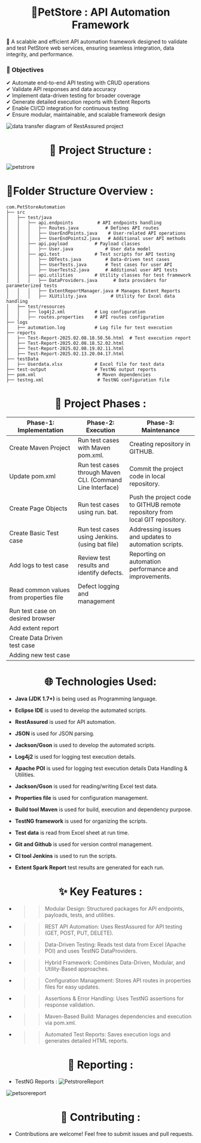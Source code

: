  
<h1 align="center">🛒PetStore : API Automation Framework</h1>
 
🚀 A scalable and efficient API automation framework designed to validate and test PetStore web services, ensuring seamless integration, data integrity, and performance.


### 🎯 Objectives
✔ Automate end-to-end API testing with CRUD operations <br>
✔ Validate API responses and data accuracy <br>
✔ Implement data-driven testing for broader coverage <br>
✔ Generate detailed execution reports with Extent Reports <br>
✔ Enable CI/CD integration for continuous testing <br>
✔ Ensure modular, maintainable, and scalable framework design <br>


![data transfer diagram of RestAssured project](https://github.com/user-attachments/assets/396a3bb7-f803-4ec8-82cc-f5c0dd9a906b)

 


 <h1 align="center">📂 Project Structure  :</h1>

 ![petstrore](https://github.com/user-attachments/assets/4d3aacd8-9d43-4bf0-9fe4-8c0f79734ef7)
 # 📝Folder Structure Overview :

 ```plaintext
com.PetStoreAutomation
├── src
│   ├── test/java
│   │   ├── api.endpoints         # API endpoints handling
│   │   │   ├── Routes.java          # Defines API routes
│   │   │   ├── UserEndPoints.java    # User-related API operations
│   │   │   ├── UserEndPoints2.java   # Additional user API methods
│   │   ├── api.payload          # Payload classes
│   │   │   ├── User.java            # User data model
│   │   ├── api.test             # Test scripts for API testing
│   │   │   ├── DDTests.java         # Data-driven test cases
│   │   │   ├── UserTests.java       # Test cases for user API
│   │   │   ├── UserTests2.java      # Additional user API tests
│   │   ├── api.utilities        # Utility classes for test framework
│   │   │   ├── DataProviders.java      # Data providers for parameterized tests
│   │   │   ├── ExtentReportManager.java # Manages Extent Reports
│   │   │   ├── XLUtility.java         # Utility for Excel data handling
│   ├── test/resources
│   │   ├── log4j2.xml           # Log configuration
│   │   ├── routes.properties    # API routes configuration
├── logs
│   ├── automation.log           # Log file for test execution
├── reports
│   ├── Test-Report-2025.02.08.18.50.56.html  # Test execution report
│   ├── Test-Report-2025.02.08.18.52.02.html
│   ├── Test-Report-2025.02.08.19.02.11.html
│   ├── Test-Report-2025.02.13.20.04.17.html
├── testData
│   ├── Userdata.xlsx            # Excel file for test data
├── test-output                  # TestNG output reports
├── pom.xml                       # Maven dependencies
├── testng.xml                    # TestNG configuration file

```
 

   <h1 align="center">📂 Project Phases  :</h1>


| Phase-1: Implementation | Phase-2: Execution | Phase-3: Maintenance |
|--------------|-------------|------------|
| Create Maven Project                     |Run test cases with Maven pom.xml.                         |Creating repository in GITHUB.  |
| Update pom.xml                           |Run test cases through Maven CLI. (Command Line Interface) |Commit the project code in local repository. |
| Create Page Objects                      |Run test cases using run. bat.                             |Push the project code to GITHUB remote repository from local GIT repository. |
| Create Basic Test case                   |Run test cases using Jenkins. (using bat file)             |Addressing issues and updates to automation scripts.
| Add logs to test case                    |Review test results and identify defects.                  |Reporting on automation performance and improvements. 
| Read common values from properties file  |Defect logging and management
| Run test case on desired browser         |
| Add extent report                        |
| Create Data Driven test case             | 
| Adding new test case                     | 
 
  <h1 align="center">🌐 Technologies Used:</h1>
 

- **Java (JDK 1.7+)** is being used as Programming language.

- **Eclipse IDE** is used to develop the automated scripts.

- **RestAssured** is used for API automation.

- **JSON** is used for JSON parsing.

- **Jackson/Gson** is used to develop the automated scripts.

- **Log4j2** is used for logging test execution details.

- **Apache POI** is used for logging test execution details Data Handling & Utilities.

- **Jackson/Gson** is used for reading/writing Excel test data.

- **Properties file** is used for configuration management.
 
- **Build tool Maven** is used for build, execution and dependency purpose.

- **TestNG framework** is used for organizing the scripts.
 
- **Test data** is read from Excel sheet at run time.

- **Git and Github** is used for version control management.

- **Cl tool Jenkins** is used to run the scripts.

- **Extent Spark Report** test results are generated for each run.

<h1 align="center">✨ Key Features :</h1>

- >> Modular Design: Structured packages for API endpoints, payloads, tests, and utilities.
- >>REST API Automation: Uses RestAssured for API testing (GET, POST, PUT, DELETE).
- >>Data-Driven Testing: Reads test data from Excel (Apache POI) and uses TestNG DataProviders.
- >> Hybrid Framework: Combines Data-Driven, Modular, and Utility-Based approaches.
- >> Configuration Management: Stores API routes in properties files for easy updates.
- >> Assertions & Error Handling: Uses TestNG assertions for response validation.
- >> Maven-Based Build: Manages dependencies and execution via pom.xml.
- >> Automated Test Reports: Saves execution logs and generates detailed HTML reports.



<h1 align="center">  💼 Reporting :</h1>

  - TestNG Reports :
   ![PetstroreReport](https://github.com/user-attachments/assets/4b0132ec-04ec-437b-bb2d-47074927b096)

 
   ![petsorereport](https://github.com/user-attachments/assets/1e844dbb-2d21-4153-ac60-e54ea55f1ccd)
 

 <h1 align="center">🤝 Contributing :</h1>

- Contributions are welcome! Feel free to submit issues and pull requests.
 


 






    

